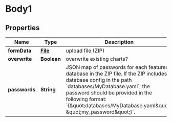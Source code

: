 # Body1

## Properties
Name | Type | Description | Notes
------------ | ------------- | ------------- | -------------
**formData** | [**File**](File.md) | upload file (ZIP) |  [optional]
**overwrite** | **Boolean** | overwrite existing charts? |  [optional]
**passwords** | **String** | JSON map of passwords for each featured database in the ZIP file. If the ZIP includes a database config in the path &#x60;databases/MyDatabase.yaml&#x60;, the password should be provided in the following format: &#x60;{\&quot;databases/MyDatabase.yaml\&quot;: \&quot;my_password\&quot;}&#x60;. |  [optional]

